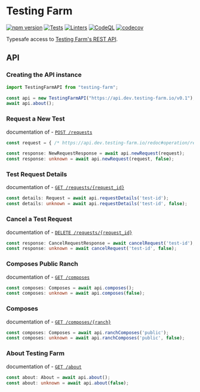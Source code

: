 # Testing Farm

[![npm version][npm-status]][npm] [![Tests][test-status]][test] [![Linters][lint-status]][lint] [![CodeQL][codeql-status]][codeql] [![codecov][codecov-status]][codecov]

[npm]: https://www.npmjs.com/package/testing-farm
[npm-status]: https://badgen.net/npm/v/testing-farm

[test]: https://github.com/redhat-plumbers-in-action/testing-farm/actions/workflows/tests.yml
[test-status]: https://github.com/redhat-plumbers-in-action/testing-farm/actions/workflows/tests.yml/badge.svg

[lint]: https://github.com/redhat-plumbers-in-action/testing-farm/actions/workflows/lint.yml
[lint-status]: https://github.com/redhat-plumbers-in-action/testing-farm/actions/workflows/lint.yml/badge.svg

[codeql]: https://github.com/redhat-plumbers-in-action/testing-farm/actions/workflows/codeql-analysis.yml
[codeql-status]: https://github.com/redhat-plumbers-in-action/testing-farm/actions/workflows/codeql-analysis.yml/badge.svg

[codecov]: https://app.codecov.io/gh/redhat-plumbers-in-action/testing-farm
[codecov-status]: https://codecov.io/github/redhat-plumbers-in-action/testing-farm/branch/main/graph/badge.svg?token=EqTfXgwKz2

Typesafe access to [Testing Farm's REST API](https://api.dev.testing-farm.io/redoc).

## API

### Creating the API instance

```typescript
import TestingFarmAPI from "testing-farm";

const api = new TestingFarmAPI("https://api.dev.testing-farm.io/v0.1");
await api.about();
```

### Request a New Test

documentation of - [`POST /requests`](https://api.dev.testing-farm.io/redoc#operation/request_a_new_test_v0_1_requests_post)

```typescript
const request = { /* https://api.dev.testing-farm.io/redoc#operation/request_a_new_test_v0_1_requests_post */ }

const response: NewRequestResponse = await api.newRequest(request);
const response: unknown = await api.newRequest(request, false);
```

### Test Request Details

documentation of - [`GET /requests/{request_id}`](https://api.dev.testing-farm.io/redoc#operation/test_request_details_v0_1_requests__request_id__get)

```typescript
const details: Request = await api.requestDetails('test-id');
const details: unknown = await api.requestDetails('test-id', false);
```

### Cancel a Test Request

documentation of - [`DELETE /requests/{request_id}`](https://api.dev.testing-farm.io/redoc#operation/delete_test_request_v0_1_requests__request_id__delete)

```typescript
const response: CancelRequestResponse = await cancelRequest('test-id');
const response: unknown = await cancelRequest('test-id', false);
```

### Composes Public Ranch

documentation of - [`GET /composes`](https://api.dev.testing-farm.io/redoc#operation/supported_composes_v0_1_composes_get)

```typescript
const composes: Composes = await api.composes();
const composes: unknown = await api.composes(false);
```

### Composes

documentation of - [`GET /composes/{ranch}`](https://api.dev.testing-farm.io/redoc#operation/supported_composes_v0_1_composes_get)

```typescript
const composes: Composes = await api.ranchComposes('public');
const composes: unknown = await api.ranchComposes('public', false);
```

### About Testing Farm

documentation of - [`GET /about`](https://api.dev.testing-farm.io/redoc#operation/get_about_v0_1_about_get)

```typescript
const about: About = await api.about();
const about: unknown = await api.about(false);
```
